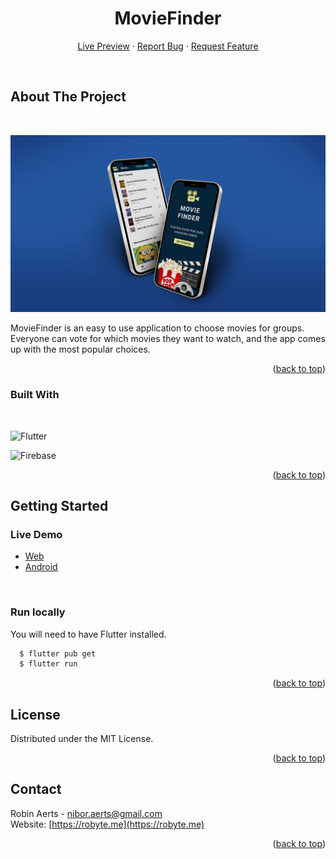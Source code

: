 <div align="center">

<h1>MovieFinder</h1>

<div>
    <a href="https://moviefinder.robyte.me/">Live Preview</a>
    ·
        <a href="https://github.com/robinaerts/moviefinder/issues">Report Bug</a>
    ·
    <a href="https://github.com/robinaerts/moviefinder/issues">Request Feature</a>
  </p>
</div>
</div>
<br/>


<!-- ABOUT THE PROJECT -->

## About The Project
<br/>

![Preview Image][preview]

MovieFinder is an easy to use application to choose movies for groups. Everyone can vote for which movies they want to watch, and the app comes up with the most popular choices.

<p align="right">(<a href="#top">back to top</a>)</p>

### Built With

<br/>

![Flutter](https://img.shields.io/badge/Flutter-%2302569B.svg?style=for-the-badge&logo=Flutter&logoColor=white)

![Firebase](https://img.shields.io/badge/Firebase-039BE5?style=for-the-badge&logo=Firebase&logoColor=white)

<p align="right">(<a href="#top">back to top</a>)</p>

<!-- GETTING STARTED -->

## Getting Started


### Live Demo

- [Web](https://moviefinder.robyte.me/)
- [Android](https://play.google.com/store/apps/details?id=com.robyte.moviefinder)


<br/>

### Run locally

You will need to have Flutter installed.



```sh
  $ flutter pub get
  $ flutter run
```


<p align="right">(<a href="#top">back to top</a>)</p>


<!-- LICENSE -->

## License

Distributed under the MIT License.

<p align="right">(<a href="#top">back to top</a>)</p>

<!-- CONTACT -->

## Contact

Robin Aerts - nibor.aerts@gmail.com<br>
Website: [https://robyte.me](https://robyte.me)


<p align="right">(<a href="#top">back to top</a>)</p>


[preview]: ./assets/images/banner.jpg
